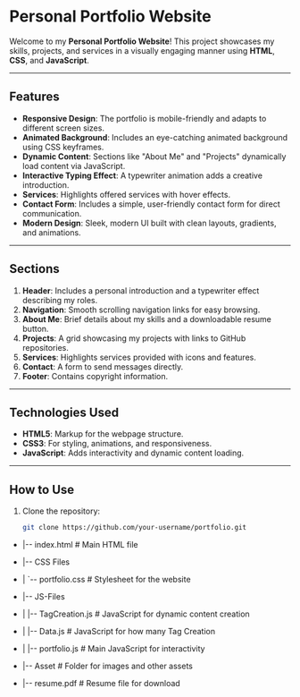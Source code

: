 # Personal Portfolio Website

Welcome to my **Personal Portfolio Website**! This project showcases my skills, projects, and services in a visually engaging manner using **HTML**, **CSS**, and **JavaScript**.

---

## Features
- **Responsive Design**: The portfolio is mobile-friendly and adapts to different screen sizes.
- **Animated Background**: Includes an eye-catching animated background using CSS keyframes.
- **Dynamic Content**: Sections like "About Me" and "Projects" dynamically load content via JavaScript.
- **Interactive Typing Effect**: A typewriter animation adds a creative introduction.
- **Services**: Highlights offered services with hover effects.
- **Contact Form**: Includes a simple, user-friendly contact form for direct communication.
- **Modern Design**: Sleek, modern UI built with clean layouts, gradients, and animations.

---

## Sections
1. **Header**: Includes a personal introduction and a typewriter effect describing my roles.
2. **Navigation**: Smooth scrolling navigation links for easy browsing.
3. **About Me**: Brief details about my skills and a downloadable resume button.
4. **Projects**: A grid showcasing my projects with links to GitHub repositories.
5. **Services**: Highlights services provided with icons and features.
6. **Contact**: A form to send messages directly.
7. **Footer**: Contains copyright information.

---

## Technologies Used
- **HTML5**: Markup for the webpage structure.
- **CSS3**: For styling, animations, and responsiveness.
- **JavaScript**: Adds interactivity and dynamic content loading.

---

## How to Use
1. Clone the repository:
   ```bash
   git clone https://github.com/your-username/portfolio.git

- |-- index.html            # Main HTML file
- |-- CSS Files
- |   `-- portfolio.css     # Stylesheet for the website
- |-- JS-Files
- |   |-- TagCreation.js    # JavaScript for dynamic content creation
- |   |-- Data.js           # JavaScript for how many Tag Creation
- |   |-- portfolio.js      # Main JavaScript for interactivity

- |-- Asset                 # Folder for images and other assets
- |-- resume.pdf            # Resume file for download
